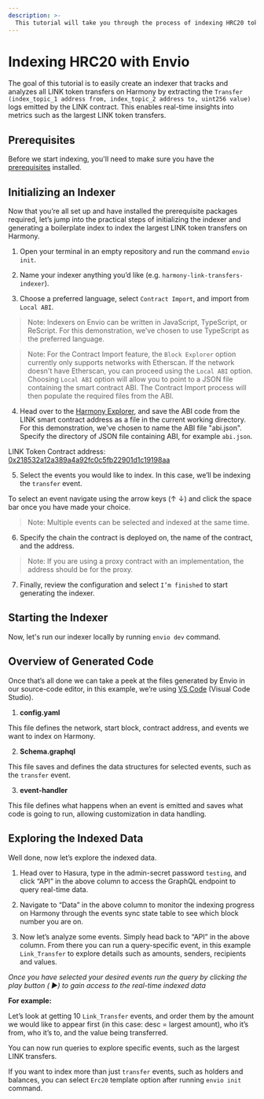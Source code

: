 ```yaml
---
description: >-
  This tutorial will take you through the process of indexing HRC20 token transfers on the Harmony using Envio.
---
```


# Indexing HRC20 with Envio

The goal of this tutorial is to easily create an indexer that tracks and analyzes all LINK token transfers on Harmony by extracting the `Transfer (index_topic_1 address from, index_topic_2 address to, uint256 value)` logs emitted by the LINK contract. This enables real-time insights into metrics such as the largest LINK token transfers. 

## Prerequisites

Before we start indexing, you'll need to make sure you have the [prerequisites](https://docs.envio.dev/docs/getting-started) installed. 

## Initializing an Indexer

Now that you’re all set up and have installed the prerequisite packages required, let’s jump into the practical steps of initializing the indexer and generating a boilerplate index to index the largest LINK token transfers on Harmony.

1. Open your terminal in an empty repository and run the command `envio init`.

<!-- <img src="" alt="" width="100%"/> -->

2. Name your indexer anything you’d like (e.g. `harmony-link-transfers-indexer`).
    
<!-- <img src="" alt="" width="100%"/> -->

3. Choose a preferred language, select `Contract Import`, and import from `Local ABI`.

<!-- <img src="" alt="" width="100%"/> -->

> Note: Indexers on Envio can be written in JavaScript, TypeScript, or ReScript. For this demonstration, we’ve chosen to use TypeScript as the preferred language.

> Note: For the Contract Import feature, the `Block Explorer` option currently only supports networks with Etherscan. If the network doesn't have Etherscan, you can proceed using the `Local ABI` option. Choosing `Local ABI` option will allow you to point to a JSON file containing the smart contract ABI. The Contract Import process will then populate the required files from the ABI.

4. Head over to the [Harmony Explorer](https://explorer.harmony.one/), and save the ABI code from the LINK smart contract address as a file in the current working directory. For this demonstration, we've chosen to name the ABI file "abi.json". Specify the directory of JSON file containing ABI, for example `abi.json`.

LINK Token Contract address: [0x218532a12a389a4a92fc0c5fb22901d1c19198aa](https://explorer.harmony.one/address/0x218532a12a389a4a92fc0c5fb22901d1c19198aa)

<!-- <img src="" alt="" width="100%"/> -->

5. Select the events you would like to index. In this case, we’ll be indexing the `transfer` event.  

<!-- <img src="" alt="" width="100%"/> -->

To select an event navigate using the arrow keys (↑ ↓) and click the space bar once you have made your choice. 

> Note: Multiple events can be selected and indexed at the same time. 

6. Specify the chain the contract is deployed on, the name of the contract, and the address.

<!-- <img src="" alt="" width="100%"/> -->

> Note: If you are using a proxy contract with an implementation, the address should be for the proxy.

7. Finally, review the configuration and select `I’m finished` to start generating the indexer.

<!-- <img src="" alt="" width="100%"/> -->

## Starting the Indexer

Now, let's run our indexer locally by running `envio dev` command.

<!-- <img src="" alt="" width="100%"/> -->


## Overview of Generated Code

Once that’s all done we can take a peek at the files generated by Envio in our source-code editor, in this example, we’re using [VS Code](https://code.visualstudio.com/) (Visual Code Studio).

1. **config.yaml**

This file defines the network, start block, contract address, and events we want to index on Harmony.

<!-- <img src="" alt="" width="100%"/> -->

2. **Schema.graphql**

This file saves and defines the data structures for selected events, such as the `transfer` event.

<!-- <img src="" alt="" width="100%"/> -->

3. **event-handler**

This file defines what happens when an event is emitted and saves what code is going to run, allowing customization in data handling.

<!-- <img src="" alt="" width="100%"/> -->

## Exploring the Indexed Data

Well done, now let’s explore the indexed data.

1. Head over to Hasura, type in the admin-secret password `testing`, and click “API” in the above column to access the GraphQL endpoint to query real-time data.

<!-- <img src="" alt="" width="100%"/> -->

2. Navigate to “Data” in the above column to monitor the indexing progress on Harmony through the events sync state table to see which block number you are on.

<!-- <img src="" alt="" width="100%"/> -->

3. Now let’s analyze some events. Simply head back to “API” in the above column. From there you can run a query-specific event, in this example `Link_Transfer` to explore details such as amounts, senders, recipients and values.

*Once you have selected your desired events run the query by clicking the play button ( ▶️) to gain access to the real-time indexed data*

**For example:**

Let’s look at getting 10 `Link_Transfer` events, and order them by the amount we would like to appear first (in this case: desc = largest amount), who it’s from, who it’s to, and the value being transferred.

<!-- <img src="" alt="" width="100%"/> -->

You can now run queries to explore specific events, such as the largest LINK transfers.

If you want to index more than just `transfer` events, such as holders and balances, you can select `Erc20` template option after running `envio init` command. 


